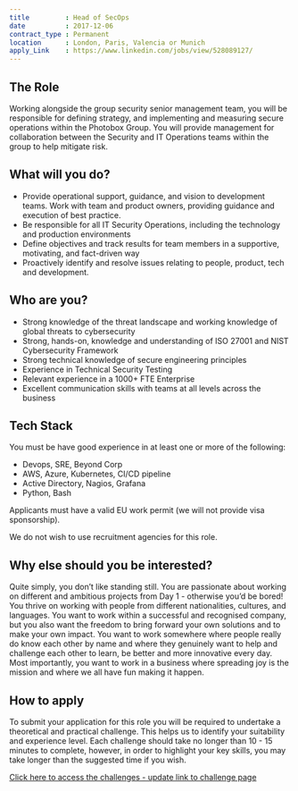 ```yaml
---
title         : Head of SecOps
date          : 2017-12-06
contract_type : Permanent
location      : London, Paris, Valencia or Munich
apply_Link    : https://www.linkedin.com/jobs/view/528089127/
---
```


## The Role

Working alongside the group security senior management team, you will be responsible for defining strategy, and implementing and measuring secure operations within the Photobox Group. You will provide management for collaboration between the Security and IT Operations teams within the group to help mitigate risk.

## What will you do?

- Provide operational support, guidance, and vision to development teams. Work with team and product owners, providing guidance and execution of best practice.
- Be responsible for all IT Security Operations, including the technology and production environments
- Define objectives and track results for team members in a supportive, motivating, and fact-driven way
- Proactively identify and resolve issues relating to people, product, tech and development.

## Who are you?

- Strong knowledge of the threat landscape and working knowledge of global threats to cybersecurity
- Strong, hands-on, knowledge and understanding of ISO 27001 and NIST Cybersecurity Framework
- Strong technical knowledge of secure engineering principles
- Experience in Technical Security Testing
- Relevant experience in a 1000+ FTE Enterprise
- Excellent communication skills with teams at all levels across the business

## Tech Stack

You must be have good experience in at least one or more of the following:

- Devops, SRE, Beyond Corp
- AWS, Azure, Kubernetes, CI/CD pipeline
- Active Directory, Nagios, Grafana
- Python, Bash

Applicants must have a valid EU work permit (we will not provide visa sponsorship).

We do not wish to use recruitment agencies for this role.

## Why else should you be interested?

Quite simply, you don’t like standing still. You are passionate about working on different and ambitious projects from Day 1 - otherwise you’d be bored! You thrive on working with people from different nationalities, cultures, and languages. You want to work within a successful and recognised company, but you also want the freedom to bring forward your own solutions and to make your own impact. You want to work somewhere where people really do know each other by name and where they genuinely want to help and challenge each other to learn, be better and more innovative every day. Most importantly, you want to work in a business where spreading joy is the mission and where we all have fun making it happen.

## How to apply
To submit your application for this role you will be required to undertake a theoretical and practical challenge. This helps us to identify your suitability and experience level. Each challenge should take no longer than 10 - 15 minutes to complete, however, in order to highlight your key skills, you may take longer than the suggested time if you wish.

[Click here to access the challenges - update link to challenge page](https://pbx-group-security.com/challenges/infosec-officer/ "Click here to access the application challenges - update link to challenge page")
